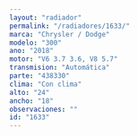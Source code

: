 ```yaml
---
layout: "radiador"
permalink: "/radiadores/1633/"
marca: "Chrysler / Dodge"
modelo: "300"
ano: "2018"
motor: "V6 3.7 3.6, V8 5.7"
transmision: "Automática"
parte: "438330"
clima: "Con clima"
alto: "24"
ancho: "18"
observaciones: ""
id: "1633"
---
```


